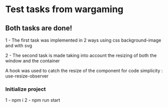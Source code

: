 # Test tasks from wargaming


## Both tasks are done!

1 - The first task was implemented in 2 ways using css background-image
and with svg

2 - The second task is made taking into account the resizing of both the window and the container


A hook was used to catch the resize of the component for code simplicity : use-resize-observer


### Initialize project
1 - npm i
2 - npm run start
